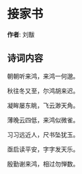 # 接家书

**作者**: 刘黻

## 诗词内容

朝朝听来鸿，来鸿一何邈。

秋往冬又至，尔鸿胡来迟。

凝眸屡东眺，飞云渺天角。

薄晚云四低，来鸿似微雀。

习习远近人，尺书坠犹玉。

亟启读平安，字字发天乐。

殷勤谢来鸿，相过勿惮数。

